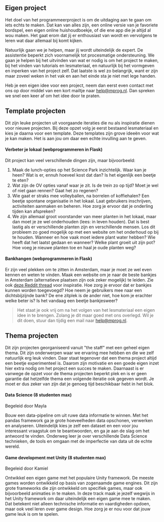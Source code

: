 


## Eigen project

Het doel van het programmeerproject is om de uitdaging aan te gaan om iets echts te maken. Dat kan van alles zijn, een online versie van je favoriete bordspel, een eigen online huishoudboekje, of die ene app die je altijd al wou maken. Het gaat erom dat jij er enthousiast van wordt en vervolgens te leren wat daar allemaal bij komt kijken.

Natuurlijk gaan we je helpen, maar jij wordt uiteindelijk de expert. De assistentie beperkt zich voornamelijk tot procesmatige ondersteuning. We gaan je helpen bij het uitvinden van wat er nodig is om het project te maken, bij het vinden van tutorials en lesmateriaal, en natuurlijk bij het vormgeven en inperken van het project zelf. Dat laatste is wel zo belangrijk, want er zijn maar zoveel weken in het vak en aan het einde sta je niet met lege handen.

Heb je een eigen idee voor een project, neem dan eerst even contact met ons op door middel van een kort mailtje naar help@mprog.nl. Dan spreken we snel een keer af om het idee door te praten. 


## Template projecten

Dit zijn leuke projecten uit voorgaande iteraties die nu als inspiratie dienen voor nieuwe projecten. Bij deze opzet volg je eerst bestaand lesmateriaal en kies je daarna voor een template. Deze templates zijn grove ideeën voor wat je kan maken. Het is aan jou om daar een echte invulling aan te geven. 

#### Verbeter je lokaal (webprogrammeren in Flask)

Dit project kan veel verschillende dingen zijn, maar bijvoorbeeld:

1. Maak de lunch-opties op het Science Park inzichtelijk. Waar kan je heen? Wat is er, ennuh hoeveel kost dat dan? Is het eigenlijk een beetje te eten?
2. Wat zijn de OV opties vanaf waar je zit. Is de trein zo op tijd? Moet je wel of niet gaan rennen? Gaat het zo regenen?
3. Wie gaat er straks mee volleyballen, na borrelen of koffiehalen? Een beetje spontane organisatie in het lokaal. Laat gebruikers inschrijven, activiteiten aanmaken en beheren. Hoe zorg je ervoor dat je onderling tijden kan afspreken?
4. We zijn allemaal groot voorstander van meer planten in het lokaal, maar dan moet je ze wel onderhouden (lees: in leven houden). Dat is best lastig als er verschillende planten zijn en verschillende mensen. Los dit probleem zo goed mogelijk op met een website om het onderhoud op bij te houden. Wanneer en hoe vaak moet iedere plant water hebben? Wie heeft dat het laatst gedaan en wanneer? Welke plant groeit uit zijn pot? Hoe voeg je nieuwe planten toe en haal je oude planten weg?

#### Bankhangen (webprogrammeren in Flask)

Er zijn veel plekken om te zitten in Amsterdam, maar je moet ze wel even kennen en weten te vinden. Maak een website om je naar de beste bankjes in Amsterdam (alternatieve plaatsen zijn ook zeker mogelijk) te leiden. Zie ook [deze Reddit thread](https://www.reddit.com/r/Amsterdam/comments/x4x19o/waar_is_je_chillste_bankje/) voor inspiratie. Hoe zorg je ervoor dat er bankjes kunnen worden toegevoegd? Hoe neem je gebruikers mee naar een dichtsbijzijnde bank? De ene zitplek is de ander niet, hoe kom je erachter welke beter is? Is het vandaag een beetje bankjesweer?

> Het staat je ook vrij om na het volgen van het lesmateriaal een eigen idee in te brengen. Zolang je dit maar goed met ons overlegd. Wil je dit doen, stuur dan tijdig een mail naar help@mprog.nl.


## Thema projecten

Dit zijn projecten georganiseerd vanuit "the staff" met een geheel eigen thema. Dit zijn onderwerpen waar we ervaring mee hebben en die we zelf natuurlijk erg leuk vinden. Daar staat tegenover dat een thema project altijd een beetje experimenteel is. Daarom zijn motivatie en een goede eigen inzet hier extra nodig om het project een succes te maken. Daarnaast is er vanwege de opzet voor de thema projecten beperkt plek en is er geen garantie dat hetzelfde thema een volgende iteratie ook gegeven wordt. Je moet er dus zeker van zijn dat je genoeg tijd beschikbaar hebt in het blok.

#### Data Science (8 studenten max)
Begeleid door Mayla

Bouw een data-pipeline om uit ruwe data informatie te winnen. Met het pandas framework ga je grote hoeveelheden data opschonen, verwerken en analyseren. Uiteindelijk kies je zelf een dataset en een voor jou interessant vraagstuk om te beantwoorden, en ga je aan de slag om het antwoord te vinden. Onderweg leer je over verschillende Data Science technieken, de tools en omgaan met de imperfectie van data uit de echte wereld.


#### Game development met Unity (8 studenten max)
Begeleid door Kamiel

Ontwikkel een eigen game met het populaire Unity framework. De meeste games worden ontwikkeld op basis van zogenaamde game engines. Dit zijn grote frameworks die zijn ontwikkeld om specifiek games, maar ook bijvoorbeeld animaties in te maken. In deze track maak je jezelf wegwijs in het Unity framework om daar uiteindelijk een eigen game mee te maken. Dat betekent niet alleen technische informatie en vaardigheden opdoen, maar ook veel leren over game design. Hoe zorg je er nou voor dat jouw game leuk is om te spelen.
